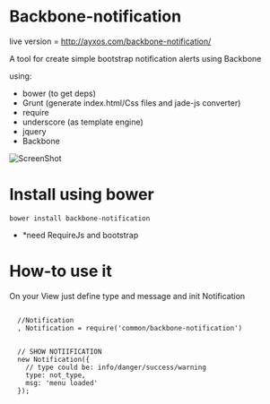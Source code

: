 Backbone-notification
===================

live version = http://ayxos.com/backbone-notification/

A tool for create simple bootstrap notification alerts using Backbone

using:
- bower (to get deps)
- Grunt (generate index.html/Css files and jade-js converter)
- require
- underscore (as template engine)
- jquery
- Backbone

![ScreenShot](http://oi61.tinypic.com/122nepx.jpg)

Install using bower
====================
```
bower install backbone-notification
```

- *need RequireJs and bootstrap


How-to use it
====================

On your View just define type and message and init Notification

```

  //Notification
  , Notification = require('common/backbone-notification')


  // SHOW NOTIIFICATION
  new Notification({
    // type could be: info/danger/success/warning
    type: not_type,
    msg: 'menu loaded'
  });
  
  
```